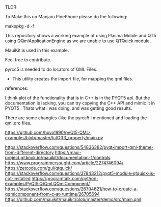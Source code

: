 
TLDR:


To Make this on Manjaro PinePhone please do the following:

makepkg -d -f

This repository shows a working example of using Plasma Mobile and QT5 using QQmlApplicationEngine
as we are unable to use QTQuick module.

MauiKit is used in this example.

Feel free to contribute.

pyrcc5 is needed to do locators of QML Files.

- This utility creates the import file, for mapping the qml files.

references:

I think alot of the functionality that is in C++ is in the PYQT5 api. But the documentation is lacking, you can try copying the C++ API and mimic it in PYQT5 . Thats what i was doing, and was getting good results.

There are some changtes (like the pyrcc5 i mentioned and loading the qml.qrc files.

https://github.com/hovo1990/pyQt5-QML-examples/blob/master/tutOff3_property/main.py

https://stackoverflow.com/questions/54836382/pyqt-import-qml-theme-from-different-directory https://maui-project.gitbook.io/mauikit/documentation-1/controls https://www.programmersought.com/article/2274746094/
https://zetcode.com/gui/qtquick/
https://stackoverflow.com/questions/37843212/pyqt5-module-qtquick-is-not-installed
https://programtalk.com/python-examples/PyQt5.QtQml.QQmlComponent/
https://stackoverflow.com/questions/26704621/how-to-create-a-qqmlcomponent-from-c-at-runtime/26705694
https://github.com/mauikit/mauikit/blob/master/demo/src/main.qml
